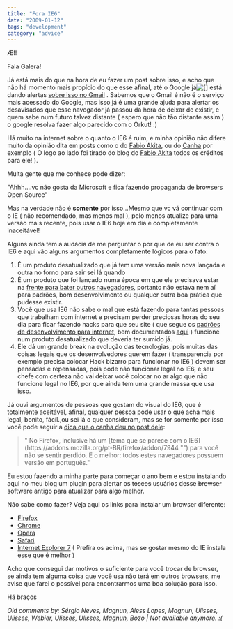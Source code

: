 ```yaml
---
title: "Fora IE6"
date: "2009-01-12"
tags: "development"
category: "advice"
---
```


Æ!!

Fala Galera!

Já está mais do que na hora de eu fazer um post sobre isso, e acho que não há momento mais propício do que esse afinal, até o Google já![[]](http://akitaonrails.com/assets/2009/1/5/dieie.jpg "DIE") está dando alertas [sobre isso no Gmail](http://www.tgdaily.com/html_tmp/content-view-40785-140.html "Google corta o suporte ao IE6 no Gmail") . Sabemos que o Gmail é não é o serviço mais acessado do Google, mas isso já é uma grande ajuda para alertar os desavisados que esse navegador já passou da hora de deixar de existir, e quem sabe num futuro talvez distante ( espero que não tão distante assim ) o google resolva fazer algo parecido com o Orkut! :)

Há muito na internet sobre o quanto o IE6 é ruim, e minha opinião não difere muito da opinião dita em posts como o do [Fabio Akita](http://www.akitaonrails.com/2009/1/5/off-topic-abaixo-ie-6 "Abaixo o IE6"), ou do [Canha](http://digitalpaperweb.com.br/ezine/development/campanha-pare-o-ie6 "Campanha pare o IE6") por exemplo ( O logo ao lado foi tirado do blog do [Fabio Akita](http://akitaonrails.com "AkitaOnRails") todos os créditos para ele! ).

Muita gente que me conhece pode dizer:

"Ahhh....vc não gosta da Microsoft e fica fazendo propaganda de browsers Open Source"

Mas na verdade não é **somente** por isso...Mesmo que vc vá continuar com o IE ( não recomendado, mas menos mal ), pelo menos atualize para uma versão mais recente, pois usar o IE6 hoje em dia é completamente inaceitável!

Alguns ainda tem a audácia de me perguntar o por que de eu ser contra o IE6 e aqui vão alguns argumentos completamente lógicos para o fato:
1. É um produto desatualizado que já tem uma versão mais nova lançada e outra no forno para sair sei lá quando
2. É um produto que foi lançado numa época em que ele precisava estar na [frente para bater outros navegadores](http://en.wikipedia.org/wiki/Browser_wars "Veja a primeira guerra dos navegadores"), portanto não estava nem aí para padrões, bom desenvolvimento ou qualquer outra boa prática que pudesse existir.
3. Você que usa IE6 não sabe o mal que está fazendo para tantas pessoas que trabalham com internet e precisam perder preciosas horas do seu dia para ficar fazendo hacks para que seu site ( que segue os [padrões de desenvolvimento para internet](http://pt.wikipedia.org/wiki/W3C "Leia aqui na Wikipedia"), bem documentados [aqui](http://www.w3.org/ "World Wide Web Consortium") ) funcione num produto desatualizado que deveria ter sumido já.
4. Ele dá um grande break na evolução das tecnologias, pois muitas das coisas legais que os desenvolvedores querem fazer ( transparencia por exemplo precisa colocar Hack bizarro para funcionar no IE6 ) devem ser pensadas e repensadas, pois pode não funcionar legal no IE6, e seu chefe com certeza não vai deixar você colocar no ar algo que não funcione legal no IE6, por que ainda tem uma grande massa que usa isso.

Já ouvi argumentos de pessoas que gostam do visual do IE6, que é totalmente aceitável, afinal, qualquer pessoa pode usar o que acha mais legal, bonito, fácil.,ou sei lá o que consideram, mas se for somente por isso você pode seguir a [dica que o canha deu no post dele](http://digitalpaperweb.com.br/ezine/development/campanha-pare-o-ie6 "Tema do IE6 para o Firefox"):
<blockquote>" No Firefox, inclusive há um [tema que se parece com o IE6](https://addons.mozilla.org/pt-BR/firefox/addon/7944 "") para você não se sentir perdido. E o melhor: todos estes navegadores possuem versão em português."</blockquote>
Eu estou fazendo a minha parte para começar o ano bem e estou instalando aqui no meu blog um plugin para alertar os <span style="text-decoration: line-through;">toscos</span> usuários desse <span style="text-decoration: line-through;">browser</span> software antigo para atualizar para algo melhor.

Não sabe como fazer? Veja aqui os links para instalar um browser diferente:
* [Firefox](http://pt-br.www.mozilla.com/pt-BR/firefox/ "Download do FIrefox")
* [Chrome](http://www.google.com/chrome "Google Chrome")
* [Opera](http://www.opera.com/ "Site oficial do Opera")
* [Safari](http://www.apple.com/safari/download/ "Página de download do Safari")
* [Internet Explorer 7](http://www.microsoft.com/brasil/windows/downloads/ie/getitnow.mspx "Internet Explorer 7") ( Prefira os acima, mas se gostar mesmo do IE instala esse que é melhor )

Acho que consegui dar motivos o suficiente para você trocar de browser, se ainda tem alguma coisa que você usa não terá em outros browsers, me avise que farei o possível para encontrarmos uma boa solução para isso.

Há braços



_Old comments by: Sérgio Neves, Magnun, Aless Lopes, Magnun, Ulisses, Ulisses, Webier, Ulisses, Ulisses, Magnun, Bozo | Not available anymore. :(_
